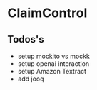 # ClaimControl

## Todos's

- setup mockito vs mockk
- setup openai interaction
- setup Amazon Textract 
- add jooq